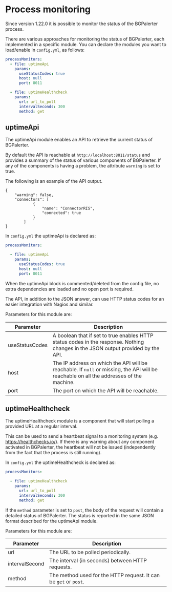 # Process monitoring

Since version 1.22.0 it is possible to monitor the status of the BGPalerter process.

There are various approaches for monitoring the status of BGPalerter, each implemented in a specific module. 
You can declare the modules you want to load/enable in `config.yml`, as follows:

```yaml
processMonitors:
  - file: uptimeApi
    params:
      useStatusCodes: true
      host: null
      port: 8011

  - file: uptimeHealthcheck
    params:
      url: url_to_poll
      intervalSeconds: 300
      method: get
```


## uptimeApi

The uptimeApi module enables an API to retrieve the current status of BGPalerter.

By default the API is reachable at `http://localhost:8011/status` and provides a summary of the status of various components of BGPalerter. If any of the components is having a problem, the attribute `warning` is set to true.

The following is an example of the API output.

```
{
    "warning": false,
    "connectors": [
            {
                "name": "ConnectorRIS",
                "connected": true
            }
        ]
}
```

In `config.yml` the uptimeApi is declared as:

```yaml
processMonitors:

  - file: uptimeApi
    params:
      useStatusCodes: true
      host: null
      port: 8011
```

When the uptimeApi block is commented/deleted from the config file, no extra dependencies are loaded and no open port is required. 

The API, in addition to the JSON answer, can use HTTP status codes for an easier integration with Nagios and similar.

Parameters for this module are:

|Parameter| Description| 
|---|---|
|useStatusCodes| A boolean that if set to true enables HTTP status codes in the response. Nothing changes in the JSON output provided by the API. | 
|host| The IP address on which the API will be reachable. If `null` or missing, the API will be reachable on all the addresses of the machine.| 
|port| The port on which the API will be reachable. | 


## uptimeHealthcheck

The uptimeHealthcheck module is a component that will start polling a provided URL at a regular interval.

This can be used to send a heartbeat signal to a monitoring system (e.g. https://healthchecks.io/).
If there is any warning about any component activated in BGPalerter, the heartbeat will not be issued (independently from the fact that the process is still running).


In `config.yml` the uptimeHealthcheck is declared as:

```yaml
processMonitors:

  - file: uptimeHealthcheck
    params:
      url: url_to_poll
      intervalSeconds: 300
      method: get
```

If the `method` parameter is set to `post`, the body of the request will contain a detailed status of BGPalerter.
The status is reported in the same JSON format described for the uptimeApi module.

Parameters for this module are:

|Parameter| Description| 
|---|---|
|url| The URL to be polled periodically. | 
|intervalSecond| The interval (in seconds) between HTTP requests. | 
|method| The method used for the HTTP request. It can be `get` or `post`. | 







